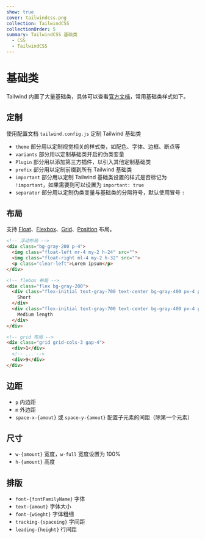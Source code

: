```yaml
---
show: true
cover: tailwindcss.png
collection: TailwindCSS
collectionOrder: 5
summary: TailwindCSS 基础类
  - CSS
  - TailwindCSS
---
```


# 基础类
Tailwind 内置了大量基础类，具体可以查看[官方文档](https://tailwindcss.com/docs)，常用基础类样式如下。

## 定制
使用配置文档 `tailwind.config.js` 定制 Tailwind 基础类

* `theme` 部分用以定制视觉相关的样式类，如配色、字体、边框、断点等
* `variants` 部分用以定制基础类开启的伪类变量
* `Plugin` 部分用以添加第三方插件，以引入其他定制基础类
* `prefix` 部分用以定制前缀到所有 Tailwind 基础类
* `important` 部分用以定制 Tailwind 基础类设置的样式是否标记为 `!important`，如果需要则可以设置为 `important: true`
* `separator` 部分用以定制伪类变量与基础类的分隔符号，默认使用冒号 `:`

## 布局
支持 [Float](https://tailwindcss.com/docs/float)、[Flexbox](https://tailwindcss.com/docs/flex)、[Grid](https://tailwindcss.com/docs/grid-template-columns)、[Position](https://tailwindcss.com/docs/position) 布局。

```html
<!-- 浮动布局 -->
<div class="bg-gray-200 p-4">
  <img class="float-left mr-4 my-2 h-24" src="">
  <img class="float-right ml-4 my-2 h-32" src="">
  <p class="clear-left">Lorem ipsum</p>
</div>

<!-- flebox 布局 -->
<div class="flex bg-gray-200">
  <div class="flex-initial text-gray-700 text-center bg-gray-400 px-4 py-2 m-2">
    Short
  </div>
  <div class="flex-initial text-gray-700 text-center bg-gray-400 px-4 py-2 m-2">
    Medium length
  </div>
</div>

<!-- grid 布局 -->
<div class="grid grid-cols-3 gap-4">
  <div>1</div>
  <!-- ... -->
  <div>9</div>
</div>
```

## 边距
* `p` 内边距
* `m` 外边距
* `space-x-{amout}` 或 `space-y-{amout}` 配置子元素的间距（除第一个元素）

## 尺寸
* `w-{amount}` 宽度，`w-full` 宽度设置为 100%
* `h-{amount}` 高度

## 排版
* `font-{fontFamilyName}` 字体
* `text-{amout}` 字体大小
* `font-{wieght}` 字体粗细
* `tracking-{spaceing}` 字间距
* `leading-{height}` 行间距

